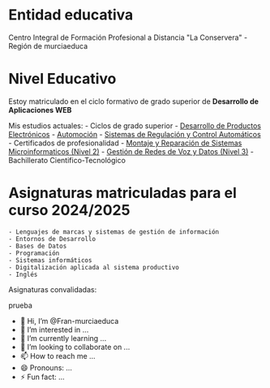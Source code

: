 # Entidad educativa

Centro Integral de Formación Profesional a Distancia "La Conservera" - Región de murciaeduca

# Nivel Educativo

Estoy matriculado en el ciclo formativo de grado superior de **Desarrollo de Aplicaciones WEB**

Mis estudios actuales:
	- Ciclos de grado superior
		- [Desarrollo de Productos Electrónicos](https://www.todofp.es/que-estudiar/logse/electricidad-electronica/desarrollo-prod-electronicos.html)
		- [Automoción](https://llegarasalto.com/guiafp/ciclos/TMV-321.html)
		- [Sistemas de Regulación y Control Automáticos](https://www.todofp.es/que-estudiar/logse/electricidad-electronica/sistemas-regulacion-control-automaticos.html)
	- Certificados de profesionalidad
		- [Montaje y Reparación de Sistemas Microinformaticos (Nivel 2)](https://todofp.es/buscadorcertificados/fichaCP?codCertificado=IFCT0309)
		- [Gestión de Redes de Voz y Datos (Nivel 3)](https://todofp.es/buscadorcertificados/fichaCP?codCertificado=IFCM0310)
	- Bachillerato Cientifico-Tecnológico

# Asignaturas matriculadas para el curso 2024/2025

	- Lenguajes de marcas y sistemas de gestión de información
	- Entornos de Desarrollo
	- Bases de Datos
	- Programación
	- Sistemas informáticos
	- Digitalización aplicada al sistema productivo
	- Inglés
	
Asignaturas convalidadas: 




prueba
- 👋 Hi, I’m @Fran-murciaeduca
- 👀 I’m interested in ...
- 🌱 I’m currently learning ...
- 💞️ I’m looking to collaborate on ...
- 📫 How to reach me ...
- 😄 Pronouns: ...
- ⚡ Fun fact: ...

<!---
Fran-murciaeduca/Fran-murciaeduca es un repositorio ✨ special ✨ porque`README.md` (este archivo) aparece en tu perfil de GitHub.
Tu puedes clicar en el enlace Preview para ver los cambios.
--->
